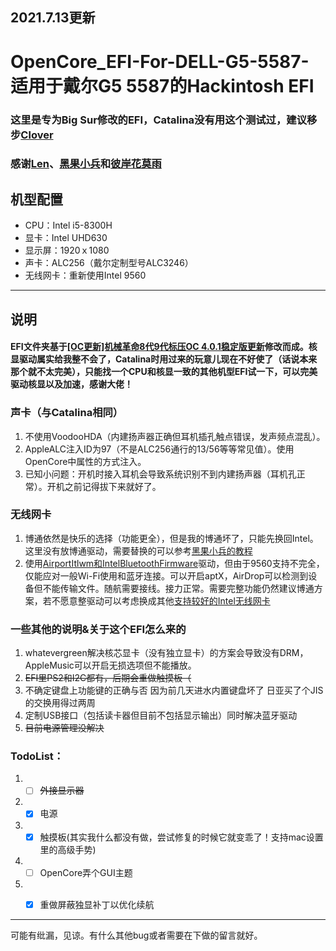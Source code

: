 ## 2021.7.13更新

# OpenCore_EFI-For-DELL-G5-5587-适用于戴尔G5 5587的Hackintosh EFI
### 这里是专为Big Sur修改的EFI，Catalina没有用这个测试过，建议移步[Clover](https://github.com/Sosueyakiko/Clover_EFI-For-DELL-G5-5587)



### 感谢[Len](http://i.pcbeta.com/space-uid-4532202.html)、[黑果小兵](https://daliansky.net)和[彼岸花莫雨](https://www.cmbs-soft.com/user-info/1/)



## 机型配置
* CPU：Intel i5-8300H
* 显卡：Intel UHD630
* 显示屏：1920ｘ1080
* 声卡：ALC256（戴尔定制型号ALC3246）
* 无线网卡：重新使用Intel 9560

----



## 说明
#### EFI文件夹基于[[OC更新]机械革命8代9代标压OC 4.0.1稳定版更新](https://www.cmbs-soft.com/oc-8-9-th-4-0-0/comment-page-13/)修改而成。核显驱动属实给我整不会了，Catalina时用过来的玩意儿现在不好使了（话说本来那个就不太完美），只能找一个CPU和核显一致的其他机型EFI试一下，可以完美驱动核显以及加速，感谢大佬！



### 声卡（与Catalina相同）
1. 不使用VoodooHDA（内建扬声器正确但耳机插孔触点错误，发声频点混乱）。
2. AppleALC注入ID为97（不是ALC256通行的13/56等等常见值）。使用OpenCore中属性的方式注入。
3. 已知小问题：开机时接入耳机会导致系统识别不到内建扬声器（耳机孔正常）。开机之前记得拔下来就好了。
   
   
   
### 无线网卡
1. 博通依然是快乐的选择（功能更全），但是我的博通坏了，只能先换回Intel。这里没有放博通驱动，需要替换的可以参考[黑果小兵的教程](https://blog.daliansky.net/DW1820A_BCM94350ZAE-driver-inserts-the-correct-posture.html)
2. 使用[AirportItlwm和IntelBluetoothFirmware](https://github.com/OpenIntelWireless)驱动，但由于9560支持不完全，仅能应对一般Wi-Fi使用和蓝牙连接。可以开启aptX，AirDrop可以检测到设备但不能传输文件。随航需要接线。接力正常。需要完整功能仍然建议博通方案，若不愿意整驱动可以考虑换成其他[支持较好的Intel无线网卡](https://openintelwireless.github.io/itlwm/Compat.html)



### 一些其他的说明&关于这个EFI怎么来的
1. whatevergreen解决核芯显卡（没有独立显卡）的方案会导致没有DRM，AppleMusic可以开启无损选项但不能播放。
2. ~~EFI里PS2和I2C都有，后期会重做触摸板（~~
3. 不确定键盘上功能键的正确与否  因为前几天进水内置键盘坏了 日亚买了个JIS的交换用得过两周
4. 定制USB接口（包括读卡器但目前不包括显示输出）同时解决蓝牙驱动
5. ~~目前电源管理没解决~~

### TodoList：
1. - [ ] ~~外接显示器~~
2. - [x] 电源
3. - [x] 触摸板(其实我什么都没有做，尝试修复的时候它就变乖了！支持mac设置里的高级手势)
4. - [ ] OpenCore弄个GUI主题
5. - [x] 重做屏蔽独显补丁以优化续航


----

可能有纰漏，见谅。有什么其他bug或者需要在下做的留言就好。
